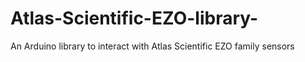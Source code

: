 # Atlas-Scientific-EZO-library-
An Arduino library to interact with Atlas Scientific EZO family sensors
